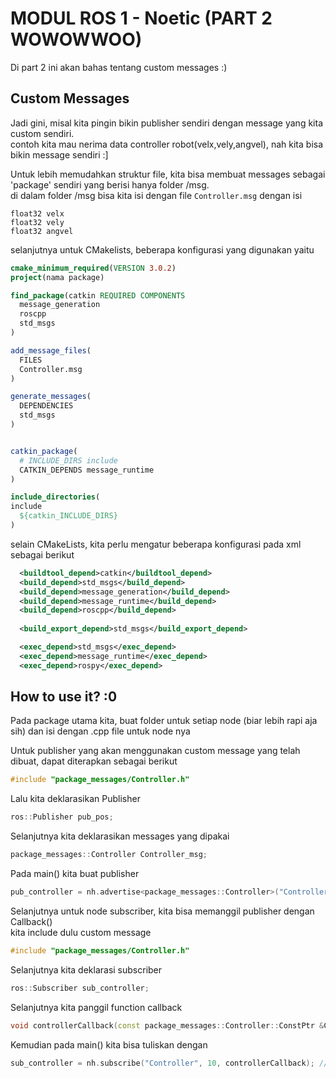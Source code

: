# MODUL ROS 1 - Noetic (PART 2 WOWOWWOO)  

Di part 2 ini akan bahas tentang custom messages :)  

## Custom Messages  
Jadi gini, misal kita pingin bikin publisher sendiri dengan message yang kita custom sendiri.   
contoh kita mau nerima data controller robot(velx,vely,angvel), nah kita bisa bikin message sendiri :]   

Untuk lebih memudahkan struktur file, kita bisa membuat messages sebagai 'package' sendiri yang berisi hanya folder /msg.  
di dalam folder /msg bisa kita isi dengan file ```Controller.msg``` dengan isi

```msg
float32 velx
float32 vely
float32 angvel
```
selanjutnya untuk CMakelists, beberapa konfigurasi yang digunakan yaitu  
```cmake
cmake_minimum_required(VERSION 3.0.2)
project(nama package)

find_package(catkin REQUIRED COMPONENTS
  message_generation
  roscpp
  std_msgs
)

add_message_files(
  FILES
  Controller.msg
)

generate_messages(
  DEPENDENCIES
  std_msgs
)


catkin_package(
  # INCLUDE_DIRS include
  CATKIN_DEPENDS message_runtime
)

include_directories(
include
  ${catkin_INCLUDE_DIRS}
)
```
selain CMakeLists, kita perlu mengatur beberapa konfigurasi pada xml sebagai berikut  
```xml
  <buildtool_depend>catkin</buildtool_depend>
  <build_depend>std_msgs</build_depend>
  <build_depend>message_generation</build_depend>
  <build_depend>message_runtime</build_depend>
  <build_depend>roscpp</build_depend>
  
  <build_export_depend>std_msgs</build_export_depend>

  <exec_depend>std_msgs</exec_depend>
  <exec_depend>message_runtime</exec_depend>
  <exec_depend>rospy</exec_depend>
```

## How to use it? :0   
Pada package utama kita, buat folder untuk setiap node (biar lebih rapi aja sih) dan isi dengan .cpp file untuk node nya   

Untuk publisher yang akan menggunakan custom message yang telah dibuat, dapat diterapkan sebagai berikut   
```cpp
#include "package_messages/Controller.h"
```

Lalu kita deklarasikan Publisher
```cpp
ros::Publisher pub_pos;
```

Selanjutnya kita deklarasikan messages yang dipakai  
```cpp
package_messages::Controller Controller_msg;
```

Pada main() kita buat publisher  
```cpp
pub_controller = nh.advertise<package_messages::Controller>("Controller",10); //nh = nodehandle
```

Selanjutnya untuk node subscriber, kita bisa memanggil publisher dengan Callback()  
kita include dulu custom message
```cpp
#include "package_messages/Controller.h"
```

Selanjutnya kita deklarasi subscriber  
```cpp
ros::Subscriber sub_controller;
```

Selanjutnya kita panggil function callback  
```cpp
void controllerCallback(const package_messages::Controller::ConstPtr &Controller_msg);
```

Kemudian pada main() kita bisa tuliskan dengan   
```cpp
sub_controller = nh.subscribe("Controller", 10, controllerCallback); // Subscribe to Controller topic
```





